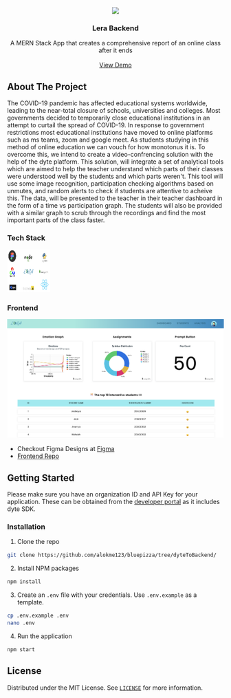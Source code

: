 <!-- PROJECT LOGO -->
<p align="center">
  <img src="https://user-images.githubusercontent.com/72297207/111885990-19ecb900-89f1-11eb-9a32-755f8f3cca5b.png" align="center">
  <h3 align="center">Lera Backend</h3>

  <p align="center">
    A MERN Stack App that creates a comprehensive report of an online class after it ends
    <br />
    <br />
    <a href="https://lera-learn.herokuapp.com/">View Demo</a>
  </p>
</p>

<!-- ABOUT THE PROJECT -->
## About The Project

The COVID-19 pandemic has affected educational systems worldwide, leading to the near-total closure of schools, universities and colleges. Most governments decided to temporarily close educational institutions in an attempt to curtail the spread of COVID-19. In response to government restrictions most educational institutions have moved to online platforms such as ms teams, zoom and google meet. As students studying in this method of online education we can vouch for how monotonus it is. To overcome this, we intend to create a video-confrencing solution with the help of the dyte platform. This solution, will integrate a set of analytical tools which are aimed to help the teacher understand which parts of their classes were understood well by the students and which parts weren't. This tool will use some image recognition, participation checking algorithms based on unmutes, and random alerts to check if students are attentive to acheive this. The data, will be presented to the teacher in their teacher dashboard in the form of a time vs participation graph. The students will also be provided with a similar graph to scrub through the recordings and find the most important parts of the class faster.

### Tech Stack

<img src="https://github.com/alokme123/BluePizza/raw/dyteToBackend/docs/Screenshot%202021-03-21%20at%2010.57.46%20PM.png" width="100" height="100" alt="Tech Stack">

### Frontend
![design](https://github.com/alokme123/BluePizza/raw/dyteToBackend/docs/Screenshot%202021-03-21%20at%2011.02.06%20PM.png)
* Checkout Figma Designs at [Figma](https://www.figma.com/file/5MwzaInpTlzv4zTffyOQwa/BluePizza?node-id=0%3A1)
* [Frontend Repo](https://github.com/Akshaya-vc/Devspace)

<!-- GETTING STARTED -->
## Getting Started

Please make sure you have an organization ID and API Key for your application. These can be obtained from the [developer portal](https://dev.dyte.in) as it includes dyte SDK.

### Installation
 
1. Clone the repo
```sh
git clone https://github.com/alokme123/bluepizza/tree/dyteToBackend/
```
2. Install NPM packages
```sh
npm install
```
3. Create an `.env` file with your credentials. Use `.env.example` as a template.
```sh
cp .env.example .env
nano .env
```
4. Run the application
```sh
npm start
```

<!-- LICENSE -->
## License

Distributed under the MIT License. See [`LICENSE`](./LICENSE) for more information.
